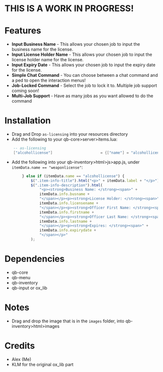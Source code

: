 # THIS IS A WORK IN PROGRESS!

# Features

* **Input Business Name** - This allows your chosen job to input the business name for the license.
* **Input License Holder Name** - This allows your chosen job to input the license holder name for the license.
* **Input Expiry Date** - This allows your chosen job to input the expiry date for the license.
* **Simple Chat Command** - You can choose between a chat command and a ped to open the interaction menus!
* **Job-Locked Command** - Select the job to lock it to. Multiple job support coming soon!
* **Multi-Job Support** - Have as many jobs as you want allowed to do the command

# Installation

* Drag and Drop `as-licensing` into your resources directory
* Add the following to your qb-core>server>items.lua:
```lua
	-- as-licensing
	["alcohollicense"]                   	= {["name"] = "alcohollicense",                  	["label"] = "Alcohol License",     ["weight"] = 10,       ["type"] = "item",      ["image"] = "alcohollicense.png",    ["unique"] = true,      ["useable"] = false,     ["shouldClose"] = false,    ["combinable"] = nil,   ["description"] = "Alcohol License"},
```
* Add the following into your qb-inventory>html>js>app.js, under `itemData.name == "weaponlicense"`:
```js
        } else if (itemData.name == "alcohollicense") {
            $(".item-info-title").html("<p>" + itemData.label + "</p>");
            $(".item-info-description").html(
                "<p><strong>Business Name: </strong><span>" +
                itemData.info.busname +
                "</span></p><p><strong>License Holder: </strong><span>" +
                itemData.info.licensename +
                "</span></p><p><strong>Officer First Name: </strong><span>" +
                itemData.info.firstname +
                "</span></p><p><strong>Officer Last Name: </strong><span>" +
                itemData.info.lastname +
                "</span></p><p><strong>Expires: </strong><span>" +
                itemData.info.expirydate +
                "</span></p>"
            );
```

# Dependencies

* qb-core
* qb-menu
* qb-inventory
* qb-input or ox_lib

# Notes

* Drag and drop the image that is in the `images` folder, into qb-inventory>html>images

# Credits

* Alex (Me)
* KLM for the original ox_lib part